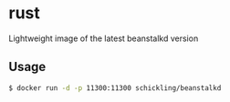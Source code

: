 # rust

Lightweight image of the latest beanstalkd version

## Usage

```sh
$ docker run -d -p 11300:11300 schickling/beanstalkd
```

